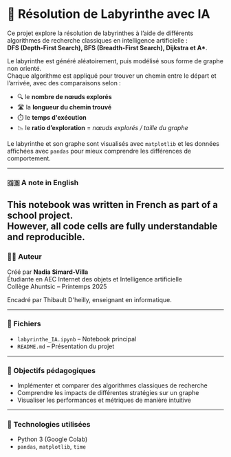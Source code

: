 # 🧠 Résolution de Labyrinthe avec IA

Ce projet explore la résolution de labyrinthes à l’aide de différents algorithmes de recherche classiques en intelligence artificielle :  
**DFS (Depth-First Search), BFS (Breadth-First Search), Dijkstra et A\***.

Le labyrinthe est généré aléatoirement, puis modélisé sous forme de graphe non orienté.  
Chaque algorithme est appliqué pour trouver un chemin entre le départ et l’arrivée, avec des comparaisons selon :

- 🔍 le **nombre de nœuds explorés**
- 🛣️ la **longueur du chemin trouvé**
- ⏱️ le **temps d'exécution**
- 📉 le **ratio d’exploration** = *nœuds explorés / taille du graphe*

Le labyrinthe et son graphe sont visualisés avec `matplotlib` et les données affichées avec `pandas` pour mieux comprendre les différences de comportement.

---

### 🇬🇧 A note in English

This notebook was written in French as part of a school project.  
However, **all code cells are fully understandable and reproducible**.
---

### 👩‍💻 Auteur

Créé par **Nadia Simard-Villa**  
Étudiante en AEC Internet des objets et Intelligence artificielle  
Collège Ahuntsic – Printemps 2025

Encadré par Thibault D'heilly, enseignant en informatique.

---

### 📁 Fichiers
- `labyrinthe_IA.ipynb` – Notebook principal
- `README.md` – Présentation du projet

---

### 📌 Objectifs pédagogiques
- Implémenter et comparer des algorithmes classiques de recherche
- Comprendre les impacts de différentes stratégies sur un graphe
- Visualiser les performances et métriques de manière intuitive

---

### 🧰 Technologies utilisées
- Python 3 (Google Colab)
- `pandas`, `matplotlib`, `time`

